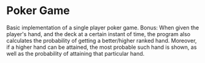 # Poker Game

Basic implementation of a single player poker game.
Bonus: When given the player's hand, and the deck at a certain instant of time, the program also calculates the probability of getting a better/higher ranked hand. Moreover, if a higher hand can be attained, the most probable such hand is shown, as well as the probability of attaining that particular hand.
